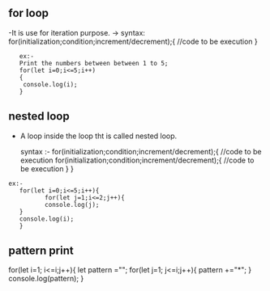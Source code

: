 ## for loop
-It is use for iteration purpose.
-> syntax:
       for(initialization;condition;increment/decrement);{
       //code to be execution
       }

       ex:-
       Print the numbers between between 1 to 5;
       for(let i=0;i<=5;i++)
       {
        console.log(i);
       }


## nested loop
   - A loop inside the loop tht is called nested loop.
   
     syntax :-
         for(initialization;condition;increment/decrement);{
            //code to be execution
                for(initialization;condition;increment/decrement);{
                 //code to be execution
                }
           }

    ex:-
       for(let i=0;i<=5;i++){
              for(let j=1;i<=2;j++){
              console.log(j);
       }
       console.log(i);
       }


## pattern print
for(let i=1; i<=i;j++){
       let pattern ="";
       for(let j=1; j<=i;j++){
       pattern +="*";
       }
       console.log(pattern);
}
